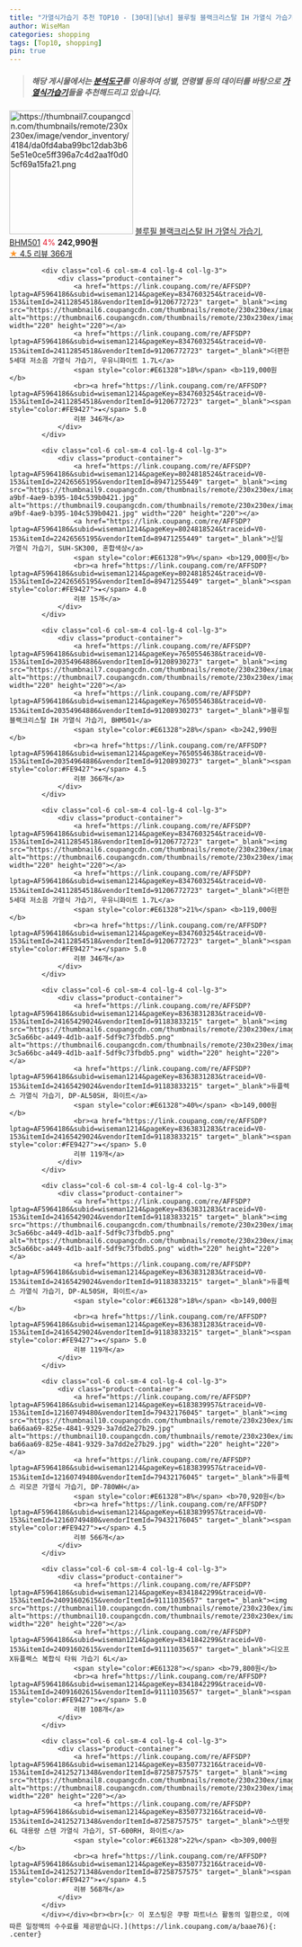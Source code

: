```yaml
---
title: "가열식가습기 추천 TOP10 - [30대][남녀] 블루필 블랙크리스탈 IH 가열식 가습기, BHM501"
author: WiseMan
categories: shopping
tags: [Top10, shopping]
pin: true
---
```


> ##### 해당 게시물에서는 [**분석도구**](https://itemscout.io/)를 이용하여 **성별**, **연령별** 등의 데이터를 바탕으로 [**가열식가습기**](https://link.coupang.com/a/baae76)들을 추천해드리고 있습니다.
<div class="container"><div class="row">
            <div class="col-6 col-sm-4 col-lg-4 col-lg-3">
                <div class="product-container">
                    <a href="https://link.coupang.com/re/AFFSDP?lptag=AF5964186&subid=wiseman1214&pageKey=7650554638&traceid=V0-153&itemId=20354964886&vendorItemId=91208930273" target="_blank"><img src="https://thumbnail7.coupangcdn.com/thumbnails/remote/230x230ex/image/vendor_inventory/4184/da0fd4aba99bc12dab3b65e51e0ce5ff396a7c4d2aa1f0d05cf69a15fa21.png" alt="https://thumbnail7.coupangcdn.com/thumbnails/remote/230x230ex/image/vendor_inventory/4184/da0fd4aba99bc12dab3b65e51e0ce5ff396a7c4d2aa1f0d05cf69a15fa21.png" width="220" height="220"></a>
                    <a href="https://link.coupang.com/re/AFFSDP?lptag=AF5964186&subid=wiseman1214&pageKey=7650554638&traceid=V0-153&itemId=20354964886&vendorItemId=91208930273" target="_blank">블루필 블랙크리스탈 IH 가열식 가습기, BHM501</a>
                    <span style="color:#E61328">4%</span> <b>242,990원</b>
                    <br><a href="https://link.coupang.com/re/AFFSDP?lptag=AF5964186&subid=wiseman1214&pageKey=7650554638&traceid=V0-153&itemId=20354964886&vendorItemId=91208930273" target="_blank"><span style="color:#FE9427">★</span> 4.5
                    리뷰 366개</a>
                </div>
            </div>
            
            <div class="col-6 col-sm-4 col-lg-4 col-lg-3">
                <div class="product-container">
                    <a href="https://link.coupang.com/re/AFFSDP?lptag=AF5964186&subid=wiseman1214&pageKey=8347603254&traceid=V0-153&itemId=24112854518&vendorItemId=91206772723" target="_blank"><img src="https://thumbnail6.coupangcdn.com/thumbnails/remote/230x230ex/image/vendor_inventory/07ce/4d8af4153ca986bed7971ffe7c8a7475019132f7e5cba710ee7a61536500.png" alt="https://thumbnail6.coupangcdn.com/thumbnails/remote/230x230ex/image/vendor_inventory/07ce/4d8af4153ca986bed7971ffe7c8a7475019132f7e5cba710ee7a61536500.png" width="220" height="220"></a>
                    <a href="https://link.coupang.com/re/AFFSDP?lptag=AF5964186&subid=wiseman1214&pageKey=8347603254&traceid=V0-153&itemId=24112854518&vendorItemId=91206772723" target="_blank">더편한 5세대 저소음 가열식 가습기, 우유니화이트 1.7L</a>
                    <span style="color:#E61328">18%</span> <b>119,000원</b>
                    <br><a href="https://link.coupang.com/re/AFFSDP?lptag=AF5964186&subid=wiseman1214&pageKey=8347603254&traceid=V0-153&itemId=24112854518&vendorItemId=91206772723" target="_blank"><span style="color:#FE9427">★</span> 5.0
                    리뷰 346개</a>
                </div>
            </div>
            
            <div class="col-6 col-sm-4 col-lg-4 col-lg-3">
                <div class="product-container">
                    <a href="https://link.coupang.com/re/AFFSDP?lptag=AF5964186&subid=wiseman1214&pageKey=8024818524&traceid=V0-153&itemId=22426565195&vendorItemId=89471255449" target="_blank"><img src="https://thumbnail9.coupangcdn.com/thumbnails/remote/230x230ex/image/retail/images/2024/04/11/17/8/7b97f875-a9bf-4ae9-b395-104c539b0421.jpg" alt="https://thumbnail9.coupangcdn.com/thumbnails/remote/230x230ex/image/retail/images/2024/04/11/17/8/7b97f875-a9bf-4ae9-b395-104c539b0421.jpg" width="220" height="220"></a>
                    <a href="https://link.coupang.com/re/AFFSDP?lptag=AF5964186&subid=wiseman1214&pageKey=8024818524&traceid=V0-153&itemId=22426565195&vendorItemId=89471255449" target="_blank">신일 가열식 가습기, SUH-SK300, 혼합색상</a>
                    <span style="color:#E61328">9%</span> <b>129,000원</b>
                    <br><a href="https://link.coupang.com/re/AFFSDP?lptag=AF5964186&subid=wiseman1214&pageKey=8024818524&traceid=V0-153&itemId=22426565195&vendorItemId=89471255449" target="_blank"><span style="color:#FE9427">★</span> 4.0
                    리뷰 15개</a>
                </div>
            </div>
            
            <div class="col-6 col-sm-4 col-lg-4 col-lg-3">
                <div class="product-container">
                    <a href="https://link.coupang.com/re/AFFSDP?lptag=AF5964186&subid=wiseman1214&pageKey=7650554638&traceid=V0-153&itemId=20354964886&vendorItemId=91208930273" target="_blank"><img src="https://thumbnail7.coupangcdn.com/thumbnails/remote/230x230ex/image/vendor_inventory/4184/da0fd4aba99bc12dab3b65e51e0ce5ff396a7c4d2aa1f0d05cf69a15fa21.png" alt="https://thumbnail7.coupangcdn.com/thumbnails/remote/230x230ex/image/vendor_inventory/4184/da0fd4aba99bc12dab3b65e51e0ce5ff396a7c4d2aa1f0d05cf69a15fa21.png" width="220" height="220"></a>
                    <a href="https://link.coupang.com/re/AFFSDP?lptag=AF5964186&subid=wiseman1214&pageKey=7650554638&traceid=V0-153&itemId=20354964886&vendorItemId=91208930273" target="_blank">블루필 블랙크리스탈 IH 가열식 가습기, BHM501</a>
                    <span style="color:#E61328">28%</span> <b>242,990원</b>
                    <br><a href="https://link.coupang.com/re/AFFSDP?lptag=AF5964186&subid=wiseman1214&pageKey=7650554638&traceid=V0-153&itemId=20354964886&vendorItemId=91208930273" target="_blank"><span style="color:#FE9427">★</span> 4.5
                    리뷰 366개</a>
                </div>
            </div>
            
            <div class="col-6 col-sm-4 col-lg-4 col-lg-3">
                <div class="product-container">
                    <a href="https://link.coupang.com/re/AFFSDP?lptag=AF5964186&subid=wiseman1214&pageKey=8347603254&traceid=V0-153&itemId=24112854518&vendorItemId=91206772723" target="_blank"><img src="https://thumbnail6.coupangcdn.com/thumbnails/remote/230x230ex/image/vendor_inventory/07ce/4d8af4153ca986bed7971ffe7c8a7475019132f7e5cba710ee7a61536500.png" alt="https://thumbnail6.coupangcdn.com/thumbnails/remote/230x230ex/image/vendor_inventory/07ce/4d8af4153ca986bed7971ffe7c8a7475019132f7e5cba710ee7a61536500.png" width="220" height="220"></a>
                    <a href="https://link.coupang.com/re/AFFSDP?lptag=AF5964186&subid=wiseman1214&pageKey=8347603254&traceid=V0-153&itemId=24112854518&vendorItemId=91206772723" target="_blank">더편한 5세대 저소음 가열식 가습기, 우유니화이트 1.7L</a>
                    <span style="color:#E61328">21%</span> <b>119,000원</b>
                    <br><a href="https://link.coupang.com/re/AFFSDP?lptag=AF5964186&subid=wiseman1214&pageKey=8347603254&traceid=V0-153&itemId=24112854518&vendorItemId=91206772723" target="_blank"><span style="color:#FE9427">★</span> 5.0
                    리뷰 346개</a>
                </div>
            </div>
            
            <div class="col-6 col-sm-4 col-lg-4 col-lg-3">
                <div class="product-container">
                    <a href="https://link.coupang.com/re/AFFSDP?lptag=AF5964186&subid=wiseman1214&pageKey=8363831283&traceid=V0-153&itemId=24165429024&vendorItemId=91183833215" target="_blank"><img src="https://thumbnail6.coupangcdn.com/thumbnails/remote/230x230ex/image/retail/images/978457667463252-3c5a66bc-a449-4d1b-aa1f-5df9c73fbdb5.png" alt="https://thumbnail6.coupangcdn.com/thumbnails/remote/230x230ex/image/retail/images/978457667463252-3c5a66bc-a449-4d1b-aa1f-5df9c73fbdb5.png" width="220" height="220"></a>
                    <a href="https://link.coupang.com/re/AFFSDP?lptag=AF5964186&subid=wiseman1214&pageKey=8363831283&traceid=V0-153&itemId=24165429024&vendorItemId=91183833215" target="_blank">듀플렉스 가열식 가습기, DP-AL50SH, 화이트</a>
                    <span style="color:#E61328">40%</span> <b>149,000원</b>
                    <br><a href="https://link.coupang.com/re/AFFSDP?lptag=AF5964186&subid=wiseman1214&pageKey=8363831283&traceid=V0-153&itemId=24165429024&vendorItemId=91183833215" target="_blank"><span style="color:#FE9427">★</span> 5.0
                    리뷰 119개</a>
                </div>
            </div>
            
            <div class="col-6 col-sm-4 col-lg-4 col-lg-3">
                <div class="product-container">
                    <a href="https://link.coupang.com/re/AFFSDP?lptag=AF5964186&subid=wiseman1214&pageKey=8363831283&traceid=V0-153&itemId=24165429024&vendorItemId=91183833215" target="_blank"><img src="https://thumbnail6.coupangcdn.com/thumbnails/remote/230x230ex/image/retail/images/978457667463252-3c5a66bc-a449-4d1b-aa1f-5df9c73fbdb5.png" alt="https://thumbnail6.coupangcdn.com/thumbnails/remote/230x230ex/image/retail/images/978457667463252-3c5a66bc-a449-4d1b-aa1f-5df9c73fbdb5.png" width="220" height="220"></a>
                    <a href="https://link.coupang.com/re/AFFSDP?lptag=AF5964186&subid=wiseman1214&pageKey=8363831283&traceid=V0-153&itemId=24165429024&vendorItemId=91183833215" target="_blank">듀플렉스 가열식 가습기, DP-AL50SH, 화이트</a>
                    <span style="color:#E61328">18%</span> <b>149,000원</b>
                    <br><a href="https://link.coupang.com/re/AFFSDP?lptag=AF5964186&subid=wiseman1214&pageKey=8363831283&traceid=V0-153&itemId=24165429024&vendorItemId=91183833215" target="_blank"><span style="color:#FE9427">★</span> 5.0
                    리뷰 119개</a>
                </div>
            </div>
            
            <div class="col-6 col-sm-4 col-lg-4 col-lg-3">
                <div class="product-container">
                    <a href="https://link.coupang.com/re/AFFSDP?lptag=AF5964186&subid=wiseman1214&pageKey=6183839957&traceid=V0-153&itemId=12160749480&vendorItemId=79432176045" target="_blank"><img src="https://thumbnail10.coupangcdn.com/thumbnails/remote/230x230ex/image/retail/images/1916921954652853-ba66aa69-825e-4841-9329-3a7dd2e27b29.jpg" alt="https://thumbnail10.coupangcdn.com/thumbnails/remote/230x230ex/image/retail/images/1916921954652853-ba66aa69-825e-4841-9329-3a7dd2e27b29.jpg" width="220" height="220"></a>
                    <a href="https://link.coupang.com/re/AFFSDP?lptag=AF5964186&subid=wiseman1214&pageKey=6183839957&traceid=V0-153&itemId=12160749480&vendorItemId=79432176045" target="_blank">듀플렉스 리모콘 가열식 가습기, DP-780WH</a>
                    <span style="color:#E61328">8%</span> <b>70,920원</b>
                    <br><a href="https://link.coupang.com/re/AFFSDP?lptag=AF5964186&subid=wiseman1214&pageKey=6183839957&traceid=V0-153&itemId=12160749480&vendorItemId=79432176045" target="_blank"><span style="color:#FE9427">★</span> 4.5
                    리뷰 566개</a>
                </div>
            </div>
            
            <div class="col-6 col-sm-4 col-lg-4 col-lg-3">
                <div class="product-container">
                    <a href="https://link.coupang.com/re/AFFSDP?lptag=AF5964186&subid=wiseman1214&pageKey=8341842299&traceid=V0-153&itemId=24091602615&vendorItemId=91111035657" target="_blank"><img src="https://thumbnail10.coupangcdn.com/thumbnails/remote/230x230ex/image/vendor_inventory/1176/62a74f9719cb07f5599ffcf7ab0a0151cd765ee24a3efe228ba7b93d464d.jpg" alt="https://thumbnail10.coupangcdn.com/thumbnails/remote/230x230ex/image/vendor_inventory/1176/62a74f9719cb07f5599ffcf7ab0a0151cd765ee24a3efe228ba7b93d464d.jpg" width="220" height="220"></a>
                    <a href="https://link.coupang.com/re/AFFSDP?lptag=AF5964186&subid=wiseman1214&pageKey=8341842299&traceid=V0-153&itemId=24091602615&vendorItemId=91111035657" target="_blank">디오프X듀플렉스 복합식 타워 가습기 6L</a>
                    <span style="color:#E61328"></span> <b>79,800원</b>
                    <br><a href="https://link.coupang.com/re/AFFSDP?lptag=AF5964186&subid=wiseman1214&pageKey=8341842299&traceid=V0-153&itemId=24091602615&vendorItemId=91111035657" target="_blank"><span style="color:#FE9427">★</span> 5.0
                    리뷰 108개</a>
                </div>
            </div>
            
            <div class="col-6 col-sm-4 col-lg-4 col-lg-3">
                <div class="product-container">
                    <a href="https://link.coupang.com/re/AFFSDP?lptag=AF5964186&subid=wiseman1214&pageKey=8350773216&traceid=V0-153&itemId=24125271348&vendorItemId=87258757575" target="_blank"><img src="https://thumbnail8.coupangcdn.com/thumbnails/remote/230x230ex/image/vendor_inventory/43cb/b2da4e89051cd020609a8468f31378d8fd63d6012d6db80d5439a0b8613e.jpg" alt="https://thumbnail8.coupangcdn.com/thumbnails/remote/230x230ex/image/vendor_inventory/43cb/b2da4e89051cd020609a8468f31378d8fd63d6012d6db80d5439a0b8613e.jpg" width="220" height="220"></a>
                    <a href="https://link.coupang.com/re/AFFSDP?lptag=AF5964186&subid=wiseman1214&pageKey=8350773216&traceid=V0-153&itemId=24125271348&vendorItemId=87258757575" target="_blank">스텐팟 6L 대용량 스텐 가열식 가습기, ST-600RH, 화이트</a>
                    <span style="color:#E61328">22%</span> <b>309,000원</b>
                    <br><a href="https://link.coupang.com/re/AFFSDP?lptag=AF5964186&subid=wiseman1214&pageKey=8350773216&traceid=V0-153&itemId=24125271348&vendorItemId=87258757575" target="_blank"><span style="color:#FE9427">★</span> 4.5
                    리뷰 568개</a>
                </div>
            </div>
            </div></div><br><br>[👉 이 포스팅은 쿠팡 파트너스 활동의 일환으로, 이에 따른 일정액의 수수료를 제공받습니다.](https://link.coupang.com/a/baae76){: .center}